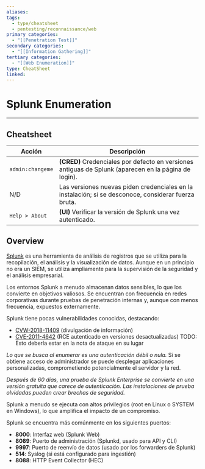 ```yaml
---
aliases:
tags:
  - type/cheatsheet
  - pentesting/reconnaissance/web
primary categories:
  - "[[Penetration Test]]"
secondary categories:
  - "[[Information Gathering]]"
tertiary categories:
  - "[[Web Enumeration]]"
type: CheatSheet
linked:
---
```

# Splunk Enumeration

***

## Cheatsheet

| **Acción**       | **Descripción**                                                                                       |
| ---------------- | ----------------------------------------------------------------------------------------------------- |
| `admin:changeme` | **(CRED)** Credenciales por defecto en versiones antiguas de Splunk (aparecen en la página de login). |
| N/D              | Las versiones nuevas piden credenciales en la instalación; si se desconoce, considerar fuerza bruta.  |
| `Help > About`   | **(UI)** Verificar la versión de Splunk una vez autenticado.                                          |

## Overview

[Splunk](https://www.splunk.com/) es una herramienta de análisis de registros que se utiliza para la recopilación, el análisis y la visualización de datos. Aunque en un principio no era un SIEM, se utiliza ampliamente para la supervisión de la seguridad y el análisis empresarial.

Los entornos Splunk a menudo almacenan datos sensibles, lo que los convierte en objetivos valiosos. Se encuentran con frecuencia en redes corporativas durante pruebas de penetración internas y, aunque con menos frecuencia, expuestos externamente.

Splunk tiene pocas vulnerabilidades conocidas, destacando:
- [ CVW-2018-11409](https://nvd.nist.gov/vuln/detail/cve-2018-11409) (divulgación de información)
- [CVE-2011-4642](https://nvd.nist.gov/vuln/detail/CVE-2011-4642) (RCE autenticado en versiones desactualizadas) TODO: Esto debería estar en la nota de ataque en su lugar

*Lo que se busca al enumerar es una autenticación débil o nula.* Si se obtiene acceso de administrador se puede desplegar aplicaciones personalizadas, comprometiendo potencialmente el servidor y la red.

*Después de 60 días, una prueba de Splunk Enterprise se convierte en una versión gratuita que carece de autenticación. Las instalaciones de prueba olvidadas pueden crear brechas de seguridad.*

Splunk a menudo se ejecuta con altos privilegios (root en Linux o SYSTEM en Windows), lo que amplifica el impacto de un compromiso.

Splunk se encuentra más comúnmente en los siguientes puertos:
- **8000**: Interfaz web (Splunk Web)
- **8089**: Puerto de administración (Splunkd, usado para API y CLI)
- **9997**: Puerto de reenvío de datos (usado por los forwarders de Splunk)
- **514**: Syslog (si está configurado para ingestión)
- **8088**: HTTP Event Collector (HEC)